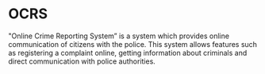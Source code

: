 # OCRS
"Online Crime Reporting System” is a system which provides online communication of citizens with the police.  This system allows features such as registering a complaint online, getting information about criminals and direct communication with police authorities.
